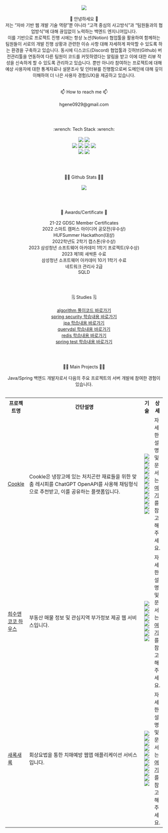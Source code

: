 <div align="center">
  <img src="https://capsule-render.vercel.app/api?type=Waving&color=auto&height=300&section=header&text=Hi!%20there&fontSize=90" />
</div>

</br>

<div align="center"> 👋 안녕하세요 👋</br>
저는 “자바 기반 웹 개발 기술 역량”뿐 아니라 “고객 중심의 사고방식”과 “팀원들과의 협업방식”에 대해 끊임없이 노력하는 백엔드 엔지니어입니다.</br>
이를 기반으로 프로젝트 진행 시에는 항상 노션(Notion) 협업툴을 활용하여 함께하는 팀원들이 서로의 개발 진행 상황과 관련한 이슈 사항 대해 자세하게 파악할 수 있도록 하는 환경을 구축하고 있습니다.
동시에 디스코드(Discord) 협업툴과 깃허브(Github) 버전관리툴을 연동하여 다른 팀원이 코드를 커밋하였다는 알림을 받고 이에 대한 리뷰 작성을 신속하게 할 수 있도록 관리하고 있습니다.
뿐만 아니라 참여하는 프로젝트에 대해 예상 사용자에 대한 통계자료나 설문조사 및 인터뷰를 진행함으로써 도메인에 대해 깊이 이해하여 더 나은 사용자 경험(UX)을 제공하고 있습니다.</br>
</div></br>

</br>

<div align="center"> 📫 How to reach me 📫 </div></br>

<div align="center">
  <span>hgene0929@gmail.com</span>
</div>

</br></br>

<div align="center"> :wrench: Tech Stack :wrench: </div></br>

<div align="center">
  <span><img src="https://img.shields.io/badge/Java-444444?style=for-the-badge&logo=Java&logoColor=orange"></span>
  <span><img src="https://img.shields.io/badge/Spring Framework-444444?style=for-the-badge&logo=Spring&logoColor=#6DB33F"></span></br>
  <span><img src="https://img.shields.io/badge/MySQL-444444?style=for-the-badge&logo=MySQL&logoColor=#4479A1"></span>
  <span><img src="https://img.shields.io/badge/MariaDB-444444?style=for-the-badge&logo=MariaDB&logoColor=#003545"></span>
  <span><img src="https://img.shields.io/badge/Redis-444444?style=for-the-badge&logo=redis&logoColor=#DC382D"></span>
  <span><img src="https://img.shields.io/badge/querydsl-444444?style=for-the-badge&logo=querydsl&logoColor=#6DB33F"></span></br>
  <span><img src="https://img.shields.io/badge/Amazon AWS-444444?style=for-the-badge&logo=amazonaws&logoColor=#232F3E"></span>
  <span><img src="https://img.shields.io/badge/Github Actions-444444?style=for-the-badge&logo=githubactions&logoColor=#2088FF"></span>
</div>

</br></br>

<div align="center"> 👷‍♂️ Github Stats 👷‍♂️ </div></br>

<div align="center">
  <img src="https://github-readme-stats.vercel.app/api?username=hgene0929&show_icons=true">
</div>

</br></br>

<div align="center"> 🥇 Awards/Certificate 🥇 </div></br>

<div align="center">
  <div> 21-22 GDSC Member Certificates</div>
  <div> 2022 스마트 캠퍼스 아이디어 공모전(우수상)</div>
  <div> HUFSummer Hackathon(대상)</div>
  <div> 2022학년도 2학기 캡스톤(우수상) </div>
  <div> 2023 삼성청년 소프트웨어 아카데미 1학기 프로젝트(우수상) </div>
  <div> 2023 제1회 새싹톤 수료 </div>
  <div> 삼성청년 소프트웨어 아카데미 10기 1학기 수료 </div>
  <div> 네트워크 관리사 2급 </div>
  <div> SQLD </div>
</div>

</br></br>

<div align="center"> 🗒️ Studies 🗒️ </div></br>

<div align="center">
  <a href="https://github.com/PragmaticArchive/Algorithm">algorithm 풀이코드 바로가기</a><br>
  <a href="https://github.com/PragmaticArchive/SpringSecurity">spring security 학습내용 바로가기</a><br>
  <a href="">jpa 학습내용 바로가기</a><br>
  <a href="">querydsl 학습내용 바로가기</a><br>
  <a href="https://github.com/PragmaticArchive/Redis">redis 학습내용 바로가기</a><br>
  <a href="">spring test 학습내용 바로가기</a><br>
</div>

</br></br>

<div align="center"> 👷‍♂️ Main Projects 👷‍♂️ </div></br>

<div align="center">
  Java/Spring 백엔드 개발자로서 다음의 주요 프로젝트의 서버 개발에 참여한 경험이 있습니다.</br></br>
  <table>
    <tr>
        <th> 프로젝트명 </th>
        <th> 간단설명 </th>
        <th> 기술 </th>
        <th> 상세 </th>
    </tr>
    <tr>
        <td> <a href="https://github.com/askus-2023"> Cookle </a> </td>
      <td width="500px"> Cookle은 냉장고에 있는 처치곤란 재료들을 위한 맞춤 레시피를 ChatGPT OpenAPI를 사용해 채팅형식으로 추천받고, 이를 공유하는 플랫폼입니다.</td>
        <td>
        <img src="https://img.shields.io/badge/Java-444444?style=for-the-badge&logo=Java&logoColor=yellow">
        <img src="https://img.shields.io/badge/Spring Boot-444444?style=for-the-badge&logo=Spring Boot&logoColor=#6DB33F">
        <img src="https://img.shields.io/badge/Spring Data Jpa-444444?style=for-the-badge&logo=Spring&logoColor=#6DB33F">
        <img src="https://img.shields.io/badge/Spring Security-444444?style=for-the-badge&logo=Spring Security&logoColor=#6DB33F">
        <img src="https://img.shields.io/badge/querydsl-444444?style=for-the-badge&logo=querydsl&logoColor=#6DB33F">
        <img src="https://img.shields.io/badge/MySQL-444444?style=for-the-badge&logo=MySQL&logoColor=##4479A1">
        <img src="https://img.shields.io/badge/Amazon S3-444444?style=for-the-badge&logo=Amazon S3&logoColor=#569A31">
        <img src="https://img.shields.io/badge/Amazon EC2-444444?style=for-the-badge&logo=Amazon EC2&logoColor=#FF9900">
        <img src="https://img.shields.io/badge/Amazon CodeDeploy-444444?style=for-the-badge&logo=Amazon CodeDeploy&logoColor=##2088FF">
        <img src="https://img.shields.io/badge/GitHub Actions-444444?style=for-the-badge&logo=GitHub Actions&logoColor=##2088FF">
        <img src="https://img.shields.io/badge/Redis-444444?style=for-the-badge&logo=redis&logoColor=##2088FF">
        <img src="https://img.shields.io/badge/openai-444444?style=for-the-badge&logo=openai&logoColor=#412991">
        </td>
        <td>
          자세한 설명 및 문서는 <a href="https://github.com/askus-2023"> 여기 </a>를 참고해주세요.</br>
        </td>
    </tr>   
    <tr>
        <td> <a href="https://github.com/avalon-202n"> 희수앤코코 하우스 </a> </td>
      <td width="500px">부동산 매물 정보 및 관심지역 부가정보 제공 웹 서비스입니다.</td>
        <td>
        <img src="https://img.shields.io/badge/Java-444444?style=for-the-badge&logo=Java&logoColor=yellow">
        <img src="https://img.shields.io/badge/Spring Boot-444444?style=for-the-badge&logo=Spring Boot&logoColor=#6DB33F">
        <img src="https://img.shields.io/badge/Spring Data Jpa-444444?style=for-the-badge&logo=Spring&logoColor=#6DB33F">
        <img src="https://img.shields.io/badge/Spring Security-444444?style=for-the-badge&logo=Spring Security&logoColor=#6DB33F">
        <img src="https://img.shields.io/badge/DB2-444444?style=for-the-badge&logo=MYSQL&logoColor=##4479A1">
        <img src="https://img.shields.io/badge/Javascript-444444?style=for-the-badge&logo=Javascript&logoColor=##2088FF">
        <img src="https://img.shields.io/badge/Vue.js-444444?style=for-the-badge&logo=Vue.js&logoColor=##2088FF">
        <img src="https://img.shields.io/badge/Redis-444444?style=for-the-badge&logo=redis&logoColor=##2088FF">
        </td>
        <td>
          자세한 설명 및 문서는 <a href="https://github.com/hgene0929/heesu_and_coco_house"> 여기 </a>를 참고해주세요.</br>
        </td>
    </tr>
    <tr>
        <td> <a href="https://github.com/pika-2023"> 새록새록 </a> </td>
      <td width="500px">회상요법을 통한 치매예방 웹앱 애플리케이션 서비스입니다.</td>
        <td>
        <img src="https://img.shields.io/badge/Java-444444?style=for-the-badge&logo=Java&logoColor=yellow">
        <img src="https://img.shields.io/badge/Spring Boot-444444?style=for-the-badge&logo=Spring Boot&logoColor=#6DB33F">
        <img src="https://img.shields.io/badge/Spring Data Jpa-444444?style=for-the-badge&logo=Spring&logoColor=#6DB33F">
        <img src="https://img.shields.io/badge/Spring Security-444444?style=for-the-badge&logo=Spring Security&logoColor=#6DB33F">
        <img src="https://img.shields.io/badge/MySQL-444444?style=for-the-badge&logo=MySQL&logoColor=##4479A1">
        <img src="https://img.shields.io/badge/Amazon S3-444444?style=for-the-badge&logo=Amazon S3&logoColor=#569A31">
        <img src="https://img.shields.io/badge/Amazon EC2-444444?style=for-the-badge&logo=Amazon EC2&logoColor=#FF9900">
        <img src="https://img.shields.io/badge/Amazon CodeDeploy-444444?style=for-the-badge&logo=Amazon CodeDeploy&logoColor=##2088FF">
        <img src="https://img.shields.io/badge/GitHub Actions-444444?style=for-the-badge&logo=GitHub Actions&logoColor=##2088FF">
        <img src="https://img.shields.io/badge/Redis-444444?style=for-the-badge&logo=redis&logoColor=##2088FF">
        <img src="https://img.shields.io/badge/openai-444444?style=for-the-badge&logo=openai&logoColor=#412991">
        </td>
        <td>
          자세한 설명 및 문서는 <a href="https://github.com/pika-2023"> 여기 </a>를 참고해주세요.</br>
        </td>
    </tr>
</table>

</div>

<!--
**hgene0929/hgene0929** is a ✨ _special_ ✨ repository because its `README.md` (this file) appears on your GitHub profile.

Here are some ideas to get you started:

- 🔭 I’m currently working on ...
- 🌱 I’m currently learning ...
- 👯 I’m looking to collaborate on ...
- 🤔 I’m looking for help with ...
- 💬 Ask me about ...
- 📫 How to reach me: ...
- 😄 Pronouns: ...
- ⚡ Fun fact: ...
-->

